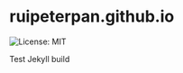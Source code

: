 # ruipeterpan.github.io

![License: MIT](https://img.shields.io/badge/License-MIT-blue.svg)

Test Jekyll build